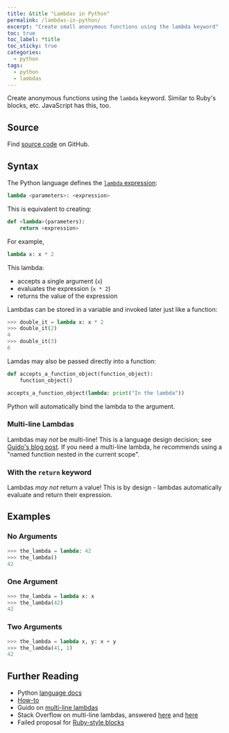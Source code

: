 ```yaml
---
title: &title "Lambdas in Python"
permalink: /lambdas-in-python/
excerpt: "Create small anonymous functions using the lambda keyword"
toc: true
toc_label: *title
toc_sticky: true
categories:
  - python
tags:
  - python
  - lambdas
---
```


Create anonymous functions using the `lambda` keyword.
Similar to Ruby's blocks, etc.
JavaScript has this, too.

## Source

Find [source code](https://github.com/KevinWMatthews/python-lambdas) on GitHub.


## Syntax

The Python language defines the [`lambda` expression](https://docs.python.org/3/reference/expressions.html#lambda):

```py
lambda <parameters>: <expression>
```

This is equivalent to creating:

```py
def <lambda>(parameters):
    return <expression>
```

For example,

```py
lambda x: x * 2
```

This lambda:

  * accepts a single argument (`x`)
  * evaluates the expression (`x * 2`)
  * returns the value of the expression

Lambdas can be stored in a variable and invoked later just like a function:

```py
>>> double_it = lambda x: x * 2
>>> double_it(2)
4
>>> double_it(3)
6
```

Lamdas may also be passed directly into a function:

```py
def accepts_a_function_object(function_object):
    function_object()

accepts_a_function_object(lambda: print("In the lambda"))
```

Python will automatically bind the lambda to the argument.


### Multi-line Lambdas

Lambdas may *not* be multi-line!
This is a language design decision; see [Guido's blog post](https://www.artima.com/weblogs/viewpost.jsp?thread=147358).
If you need a multi-line lambda, he recommends using a "named function nested in the current scope".


### With the `return` keyword

Lambdas *may not* return a value!
This is by design - lambdas automatically evaluate and return their expression.


## Examples

### No Arguments

```py
>>> the_lambda = lambda: 42
>>> the_lambda()
42
```


### One Argument

```py
>>> the_lambda = lambda x: x
>>> the_lambda(42)
42
```


### Two Arguments

```py
>>> the_lambda = lambda x, y: x + y
>>> the_lambda(41, 1)
42
```


## Further Reading

  * Python [language docs](https://docs.python.org/3/reference/expressions.html#lambda)
  * [How-to](http://book.pythontips.com/en/latest/lambdas.html)
  * Guido on [multi-line lambdas](https://www.artima.com/weblogs/viewpost.jsp?thread=147358)
  * Stack Overflow on multi-line lambdas, answered [here](https://stackoverflow.com/questions/1233448/no-multiline-lambda-in-python-why-not/1233520#1233520) and [here](https://stackoverflow.com/questions/1233448/no-multiline-lambda-in-python-why-not/26210269#26210269)
  * Failed proposal for [Ruby-style blocks](http://tav.espians.com/ruby-style-blocks-in-python.html)
